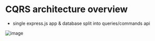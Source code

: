 # CQRS architecture overview 
 - single express.js app & database split into queries/commands api
 
 
 ![image](https://github.com/user-attachments/assets/6a7e4a68-8a81-43f2-b0a3-9b619dbc2f0c)
